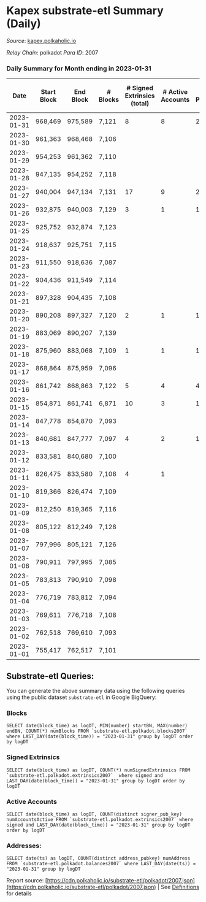 # Kapex substrate-etl Summary (Daily)

_Source_: [kapex.polkaholic.io](https://kapex.polkaholic.io)

*Relay Chain*: polkadot
*Para ID*: 2007



### Daily Summary for Month ending in 2023-01-31


| Date | Start Block | End Block | # Blocks | # Signed Extrinsics (total) | # Active Accounts | # Passive | # New | # Addresses with Balances | # Events | # Transfers | # XCM Transfers In | # XCM Transfers Out |
| ---- | ----------- | --------- | -------- | --------------------------- | ----------------- | --------- | ----- | ------------------------- | -------- | ----------- | ------------------ | ------------------- |
| 2023-01-31 | 968,469 | 975,589 | 7,121  | 8 | 8 | 2 | 1 | 1,052 | 13,124 | 8  |   |   |
| 2023-01-30 | 961,363 | 968,468 | 7,106  |  |  |  |  | 1,051 | 14,216 |   |   |   |
| 2023-01-29 | 954,253 | 961,362 | 7,110  |  |  |  |  | 1,051 | 14,224 |   |   |   |
| 2023-01-28 | 947,135 | 954,252 | 7,118  |  |  |  |  | 1,051 | 11,869 |   |   |   |
| 2023-01-27 | 940,004 | 947,134 | 7,131  | 17 | 9 | 2 | 1 | 1,051 | 10,618 | 11  |   |   |
| 2023-01-26 | 932,875 | 940,003 | 7,129  | 3 | 1 | 19 | 11 | 1,050 | 14,332 | 19  |   |   |
| 2023-01-25 | 925,752 | 932,874 | 7,123  |  |  |  |  | 1,039 | 10,846 |   |   |   |
| 2023-01-24 | 918,637 | 925,751 | 7,115  |  |  |  |  | 1,039 | 14,234 |   |   |   |
| 2023-01-23 | 911,550 | 918,636 | 7,087  |  |  |  |  | 1,039 | 12,994 |   |   |   |
| 2023-01-22 | 904,436 | 911,549 | 7,114  |  |  |  |  | 1,039 | 14,232 |   |   |   |
| 2023-01-21 | 897,328 | 904,435 | 7,108  |  |  |  |  | 1,039 | 14,220 |   |   |   |
| 2023-01-20 | 890,208 | 897,327 | 7,120  | 2 | 1 | 1 | 1 | 1,039 | 11,281 | 2  |   |   |
| 2023-01-19 | 883,069 | 890,207 | 7,139  |  |  |  |  | 1,038 | 14,282 |   |   |   |
| 2023-01-18 | 875,960 | 883,068 | 7,109  | 1 | 1 | 1 | 1 | 1,038 | 14,228 | 1  |   |   |
| 2023-01-17 | 868,864 | 875,959 | 7,096  |  |  |  |  | 1,037 | 14,196 |   |   |   |
| 2023-01-16 | 861,742 | 868,863 | 7,122  | 5 | 4 | 4 | 3 | 1,037 | 14,274 | 5  |   |   |
| 2023-01-15 | 854,871 | 861,741 | 6,871  | 10 | 3 | 1,028 | 1,029 | 1,034 | 17,904 | 1,031  |   |   |
| 2023-01-14 | 847,778 | 854,870 | 7,093  |  |  |  |  | 5 | 14,190 |   |   |   |
| 2023-01-13 | 840,681 | 847,777 | 7,097  | 4 | 2 | 1 | 2 | 5 | 14,231 | 2  |   |   |
| 2023-01-12 | 833,581 | 840,680 | 7,100  |  |  |  |  | 3 | 14,204 |   |   |   |
| 2023-01-11 | 826,475 | 833,580 | 7,106  | 4 | 1 |  |  | 3 | 14,236 |   |   |   |
| 2023-01-10 | 819,366 | 826,474 | 7,109  |  |  |  |  | 3 | 14,222 |   |   |   |
| 2023-01-09 | 812,250 | 819,365 | 7,116  |  |  |  |  | 3 | 14,236 |   |   |   |
| 2023-01-08 | 805,122 | 812,249 | 7,128  |  |  |  |  | 3 | 14,260 |   |   |   |
| 2023-01-07 | 797,996 | 805,121 | 7,126  |  |  |  |  | 3 | 14,256 |   |   |   |
| 2023-01-06 | 790,911 | 797,995 | 7,085  |  |  |  |  | 3 | 14,174 |   |   |   |
| 2023-01-05 | 783,813 | 790,910 | 7,098  |  |  |  |  | 3 | 14,200 |   |   |   |
| 2023-01-04 | 776,719 | 783,812 | 7,094  |  |  |  |  | 3 | 14,192 |   |   |   |
| 2023-01-03 | 769,611 | 776,718 | 7,108  |  |  |  |  | 3 | 14,220 |   |   |   |
| 2023-01-02 | 762,518 | 769,610 | 7,093  |  |  |  |  | 3 | 14,190 |   |   |   |
| 2023-01-01 | 755,417 | 762,517 | 7,101  |  |  |  |  | 3 | 14,206 |   |   |   |

## Substrate-etl Queries:
You can generate the above summary data using the following queries using the public dataset `substrate-etl` in Google BigQuery:


### Blocks
```
SELECT date(block_time) as logDT, MIN(number) startBN, MAX(number) endBN, COUNT(*) numBlocks FROM `substrate-etl.polkadot.blocks2007`  where LAST_DAY(date(block_time)) = "2023-01-31" group by logDT order by logDT
```


### Signed Extrinsics
```
SELECT date(block_time) as logDT, COUNT(*) numSignedExtrinsics FROM `substrate-etl.polkadot.extrinsics2007`  where signed and LAST_DAY(date(block_time)) = "2023-01-31" group by logDT order by logDT
```


### Active Accounts
```
SELECT date(block_time) as logDT, COUNT(distinct signer_pub_key) numAccountsActive FROM `substrate-etl.polkadot.extrinsics2007` where signed and LAST_DAY(date(block_time)) = "2023-01-31" group by logDT order by logDT
```


### Addresses:
```
SELECT date(ts) as logDT, COUNT(distinct address_pubkey) numAddress FROM `substrate-etl.polkadot.balances2007` where LAST_DAY(date(ts)) = "2023-01-31" group by logDT
```



Report source: [https://cdn.polkaholic.io/substrate-etl/polkadot/2007.json](https://cdn.polkaholic.io/substrate-etl/polkadot/2007.json) | See [Definitions](/DEFINITIONS.md) for details

